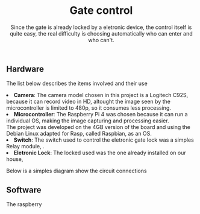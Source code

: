<!DOCTYPE html>
<html lang="en">
<head>
<meta charset="UTF-8">
</head>
<body>
<header>
  <h1>Gate control</h1>
  <p>Since the gate is already locked by a eletronic device, the control itself is quite easy, the real difficulty is choosing automatically who can enter and who can't.</p>
</header>
<main>
  <section>
    <article>
      <h2>Hardware</h2>
      <p>The list below describes the items involved and their use</p> 
      <li><strong>Camera</strong>: The camera model chosen in this project is a Logitech C92S, because it can record video in HD, altought the image seen by the microcontroller is limited to 480p, 
        so it consumes less processing.</li>
      <li><strong>Microcontroller</strong>: The Raspberry Pi 4 was chosen because it can run a individual OS, making the image capturing and processing easier.<br>
      The project was developed on the 4GB version of the board and using the Debian Linux adapted for Rasp, called Raspbian, as an OS.</li>
      <li><strong>Switch</strong>: The switch used to control the eletronic gate lock was a simples Relay module, .</li>
      <li><strong>Eletronic Lock</strong>: The locked used was the one already installed on our house, </li>
      <p>Below is a simples diagram show the circuit connections</p>
      <h2>Software</h2> 
      <p>The raspberry </p>
      </article>
  </section>
</main>
</body>
</html>
